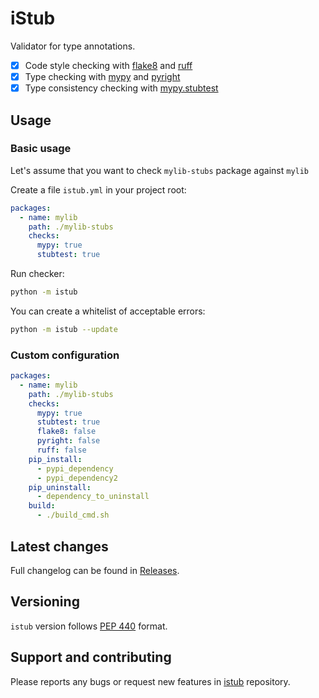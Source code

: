 # iStub

Validator for type annotations.

- [x] Code style checking with [flake8](https://flake8.pycqa.org/en/latest/) and [ruff](https://github.com/astral-sh/ruff)
- [x] Type checking with [mypy](https://mypy-lang.org/) and [pyright](https://github.com/microsoft/pyright)
- [x] Type consistency checking with [mypy.stubtest](https://mypy.readthedocs.io/en/stable/stubtest.html)

## Usage

### Basic usage

Let's assume that you want to check `mylib-stubs` package against `mylib`

Create a file `istub.yml` in your project root:

```yaml
packages:
  - name: mylib
    path: ./mylib-stubs
    checks:
      mypy: true
      stubtest: true
```

Run checker:

```bash
python -m istub
```

You can create a whitelist of acceptable errors:

```bash
python -m istub --update
```

### Custom configuration

```yaml
packages:
  - name: mylib
    path: ./mylib-stubs
    checks:
      mypy: true
      stubtest: true
      flake8: false
      pyright: false
      ruff: false
    pip_install:
      - pypi_dependency
      - pypi_dependency2
    pip_uninstall:
      - dependency_to_uninstall
    build:
      - ./build_cmd.sh
```

## Latest changes

Full changelog can be found in [Releases](https://github.com/youtype/istub/releases).

## Versioning

`istub` version follows
[PEP 440](https://www.python.org/dev/peps/pep-0440/) format.

## Support and contributing

Please reports any bugs or request new features in
[istub](https://github.com/youtype/istub/issues/) repository.
